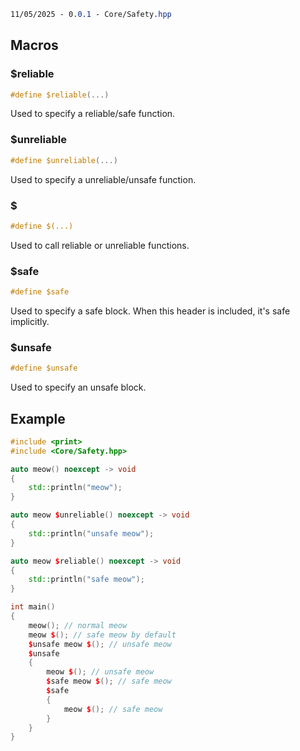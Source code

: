 ```css
11/05/2025 - 0.0.1 - Core/Safety.hpp
```


## Macros

### $reliable

```cpp
#define $reliable(...)
```

Used to specify a reliable/safe function.


### $unreliable

```cpp
#define $unreliable(...)
```

Used to specify a unreliable/unsafe function.


### $

```cpp
#define $(...)
```

Used to call reliable or unreliable functions.


### $safe

```cpp
#define $safe
```

Used to specify a safe block. When this header is included, it's safe implicitly.


### $unsafe

```cpp
#define $unsafe
```

Used to specify an unsafe block.


## Example

```cpp
#include <print>
#include <Core/Safety.hpp>

auto meow() noexcept -> void
{
	std::println("meow");
}

auto meow $unreliable() noexcept -> void
{
	std::println("unsafe meow");
}

auto meow $reliable() noexcept -> void
{
	std::println("safe meow");
}

int main()
{
	meow(); // normal meow
	meow $(); // safe meow by default
	$unsafe meow $(); // unsafe meow
	$unsafe
	{
		meow $(); // unsafe meow
		$safe meow $(); // safe meow
		$safe
		{
			meow $(); // safe meow
		}
	}
}
```
